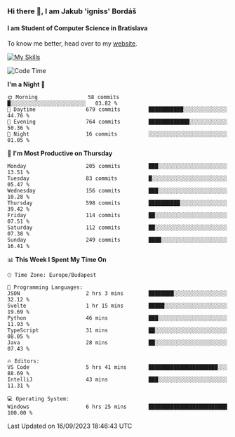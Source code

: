 ### Hi there 👋, I am Jakub 'igniss' Bordáš

#### I am Student of Computer Science in Bratislava
To know me better, head over to my [website](https://bordas.sk).

[![My Skills](https://skillicons.dev/icons?i=js,html,css,figma,svelte,java,kotlin,python,postgresql,typescript,nest,nodejs)](https://bordas.sk)


<!--START_SECTION:waka-->
![Code Time](http://img.shields.io/badge/Code%20Time-1%2C205%20hrs%2039%20mins-blue)

**I'm a Night 🦉** 

```text
🌞 Morning                58 commits          █░░░░░░░░░░░░░░░░░░░░░░░░   03.82 % 
🌆 Daytime                679 commits         ███████████░░░░░░░░░░░░░░   44.76 % 
🌃 Evening                764 commits         █████████████░░░░░░░░░░░░   50.36 % 
🌙 Night                  16 commits          ░░░░░░░░░░░░░░░░░░░░░░░░░   01.05 % 
```
📅 **I'm Most Productive on Thursday** 

```text
Monday                   205 commits         ███░░░░░░░░░░░░░░░░░░░░░░   13.51 % 
Tuesday                  83 commits          █░░░░░░░░░░░░░░░░░░░░░░░░   05.47 % 
Wednesday                156 commits         ███░░░░░░░░░░░░░░░░░░░░░░   10.28 % 
Thursday                 598 commits         ██████████░░░░░░░░░░░░░░░   39.42 % 
Friday                   114 commits         ██░░░░░░░░░░░░░░░░░░░░░░░   07.51 % 
Saturday                 112 commits         ██░░░░░░░░░░░░░░░░░░░░░░░   07.38 % 
Sunday                   249 commits         ████░░░░░░░░░░░░░░░░░░░░░   16.41 % 
```


📊 **This Week I Spent My Time On** 

```text
🕑︎ Time Zone: Europe/Budapest

💬 Programming Languages: 
JSON                     2 hrs 3 mins        ████████░░░░░░░░░░░░░░░░░   32.12 % 
Svelte                   1 hr 15 mins        █████░░░░░░░░░░░░░░░░░░░░   19.69 % 
Python                   46 mins             ███░░░░░░░░░░░░░░░░░░░░░░   11.93 % 
TypeScript               31 mins             ██░░░░░░░░░░░░░░░░░░░░░░░   08.05 % 
Java                     28 mins             ██░░░░░░░░░░░░░░░░░░░░░░░   07.43 % 

🔥 Editors: 
VS Code                  5 hrs 41 mins       ██████████████████████░░░   88.69 % 
IntelliJ                 43 mins             ███░░░░░░░░░░░░░░░░░░░░░░   11.31 % 

💻 Operating System: 
Windows                  6 hrs 25 mins       █████████████████████████   100.00 % 
```


 Last Updated on 16/09/2023 18:46:43 UTC
<!--END_SECTION:waka-->
